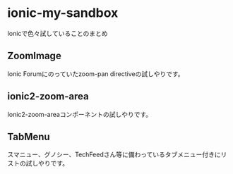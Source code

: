 # ionic-my-sandbox
Ionicで色々試していることのまとめ

## ZoomImage

Ionic Forumにのっていたzoom-pan directiveの試しやりです。

## ionic2-zoom-area

Ionic2-zoom-areaコンポーネントの試しやりです。

## TabMenu

スマニュー、グノシー、TechFeedさん等に備わっているタブメニュー付きにリストの試しやりです。

